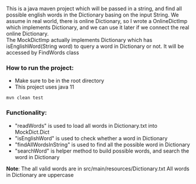 This is a java maven project which will be passed in a string, and find all possible english words in the Dictionary basing on the input String. 
We assume in real world, there is online Dictionary, so I wrote a OnlineDictImp which implements Dictionary, 
and we can use it later if we connect the real online Dictionary.  
The MockDictImp actually implements Dictionary which has isEnglishWord(String word) to query a word in Dictionary or not.
It will be accessed by FindWords class

### **How to run the project:**
- Make sure to be in the root directory
- This project uses java 11

`mvn clean test`


### Functionality:
- "readWords" is used to load all words in Dictionary.txt into MockDict.Dict
- "isEnglishWord" is used to check whether a word in Dictionary 
- "findAllWordsInString" is used to find all the possible word in Dictionary
- "searchWord" is helper method to build possible words, and search the word in Dictionary


**Note**: 
The all valid words are in  src/main/resources/Dictionary.txt
All words in Dictionary are uppercase




